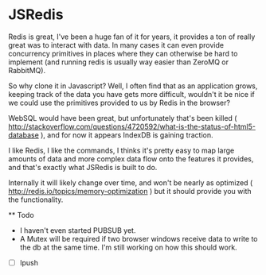 JSRedis
=======

Redis is great, I've been a huge fan of it for years, it provides a ton of really great was to interact with data. In many cases it can even provide concurrency primitives in places where they can otherwise be hard to implement (and running redis is usually way easier than ZeroMQ or RabbitMQ).

So why clone it in Javascript? Well, I often find that as an application grows, keeping track of the data you have gets more difficult, wouldn't it be nice if we could use the primitives provided to us by Redis in the browser?

WebSQL would have been great, but unfortunately that's been killed ( http://stackoverflow.com/questions/4720592/what-is-the-status-of-html5-database ), and for now it appears IndexDB is gaining traction.

I like Redis, I like the commands, I thinks it's pretty easy to map large amounts of data and more complex data flow onto the features it provides, and that's exactly what JSRedis is built to do.

Internally it will likely change over time, and won't be nearly as optimized ( http://redis.io/topics/memory-optimization ) but it should provide you with the functionality.


** Todo
   - I haven't even started PUBSUB yet.
   - A Mutex will be required if two browser windows receive data to write to the db at the same time. I'm still working on how this should work.


   - [ ] lpush
